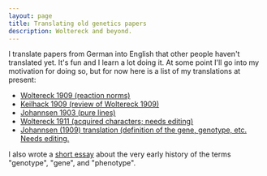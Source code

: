 ```yaml
---
layout: page
title: Translating old genetics papers
description: Woltereck and beyond.
---
```


I translate papers from German into English that other people haven't translated yet. It's fun and I learn a lot doing it. At some point I'll go into my motivation for doing so, but for now here is a list of my translations at present:

 * [Woltereck 1909 (reaction norms)](https://osf.io/fvme6/)
 * [Keilhack 1909 (review of Woltereck 1909)](https://osf.io/5szyd/)
 * [Johannsen 1903 (pure lines)](https://osf.io/mksrb/)
 * [Woltereck 1911 (acquired characters; needs editing)](https://osf.io/29vt3)
 * [Johannsen (1909) translation (definition of the gene, genotype, etc. Needs editing.](https://osf.io/prt6f/)

I also wrote a [short essay](https://osf.io/bmxzd/) about the very early history of the terms "genotype", "gene", and "phenotype".

